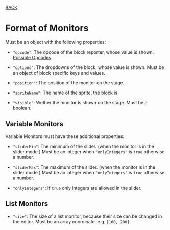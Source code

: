 [BACK](main.md)

# Format of Monitors

Must be an object with the following properties:
* `"opcode"`: The opcode of the block reporter, whose value is shown. [Possible Opcodes](other.md#menu-opcodes-not-updated)

* `"options"`: The dropdowns of the block, whose value is shown. Must be an object of block specific keys and values.

* `"position"`: The position of the monitor on the stage.

* `"spriteName"`: The name of the sprite, the block is 

* `"visible"`: Wether the monitor is shown on the stage. Must be a boolean.

## Variable Monitors
Variable Monitors must have these additional properties:
* `"sliderMin"`: The minimum of the slider. (when the monitor is in the slider mode.) Must be an integer when `"onlyIntegers"` is `true` otherwise a number.

* `"sliderMax"`: The maximum of the slider. (when the monitor is in the slider mode.) Must be an integer when `"onlyIntegers"` is `true` otherwise a number.

* `"onlyIntegers"`: If `true` only integers are allowed in the slider.

## List Monitors
* `"size"`: The size of a list monitor, because their size can be changed in the editor. Must be an array coordinate. e.g. `[100, 200]`

